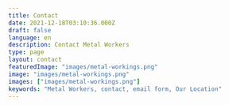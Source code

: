 ```yaml
---
title: Contact
date: 2021-12-18T03:10:36.000Z
draft: false
language: en
description: Contact Metal Workers
type: page
layout: contact
featuredImage: "images/metal-workings.png"
image: "images/metal-workings.png"
images: ["images/metal-workings.png"]
keywords: "Metal Workers, contact, email form, Our Location"
---
```

